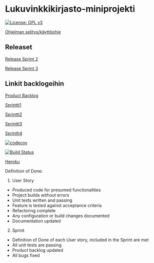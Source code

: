 # Lukuvinkkikirjasto-miniprojekti

[![License: GPL v3](https://img.shields.io/badge/License-GPL%20v3-blue.svg)](https://github.com/karoliinaemilia/Lukuvinkkikirjasto-miniprojekti/blob/master/LICENSE)

[Ohjelman selitys/käyttöohje](https://github.com/karoliinaemilia/Lukuvinkkikirjasto-miniprojekti/blob/master/Kaytto-ohje.md)

## Releaset

[Release Sprint 2](https://github.com/karoliinaemilia/Lukuvinkkikirjasto-miniprojekti/releases/tag/sprintti2)

[Release Sprint 3](https://github.com/karoliinaemilia/Lukuvinkkikirjasto-miniprojekti/releases/tag/sprint3)

## Linkit backlogeihin

[Product Backlog](https://docs.google.com/spreadsheets/d/1Aro0I-WY7YCHkPSGKGB8r2TdpK9SfSF0zFdTCQ5nMlM/edit#gid=0)

[Sprintti1](https://docs.google.com/spreadsheets/d/1Aro0I-WY7YCHkPSGKGB8r2TdpK9SfSF0zFdTCQ5nMlM/edit#gid=1931689956)

[Sprintti2](https://docs.google.com/spreadsheets/d/1Aro0I-WY7YCHkPSGKGB8r2TdpK9SfSF0zFdTCQ5nMlM/edit#gid=924703174)

[Sprintti3](https://docs.google.com/spreadsheets/d/1Aro0I-WY7YCHkPSGKGB8r2TdpK9SfSF0zFdTCQ5nMlM/edit#gid=1702940277)

[Sprintti4](https://docs.google.com/spreadsheets/d/1Aro0I-WY7YCHkPSGKGB8r2TdpK9SfSF0zFdTCQ5nMlM/edit#gid=648541962)

[![codecov](https://codecov.io/gh/karoliinaemilia/Lukuvinkkikirjasto-miniprojekti/branch/master/graph/badge.svg)](https://codecov.io/gh/karoliinaemilia/Lukuvinkkikirjasto-miniprojekti)

[![Build Status](https://travis-ci.org/karoliinaemilia/Lukuvinkkikirjasto-miniprojekti.svg?branch=master)](https://travis-ci.org/karoliinaemilia/Lukuvinkkikirjasto-miniprojekti)

[Heroku](https://lukuvinkkikirjasto.herokuapp.com/)


Definition of Done:

1. User Story

- Produced code for presumed functionalities
- Project builds without errors
- Unit tests written and passing
- Feature is tested against acceptance criteria
- Refactoring complete
- Any configuration or build changes documented
- Documentation updated

2. Sprint

- Definition of Done of each User story, included in the Sprint are met
- All unit tests are passing
- Product backlog updated
- All bugs fixed

